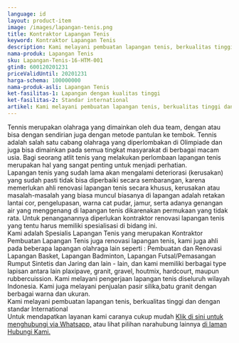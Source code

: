 ```yaml
---
language: id
layout: product-item
image: /images/lapangan-tenis.png
title: Kontraktor Lapangan Tenis
keyword: Kontraktor Lapangan Tenis
description: Kami melayani pembuatan lapangan tenis, berkualitas tinggi dan dengan standar International
nama-produk: Lapangan Tenis
sku: Lapangan-Tenis-16-HTM-001
gtin8: 600120201231
priceValidUntil: 20201231 
harga-schema: 100000000
nama-produk-asli: Lapangan Tenis
ket-fasilitas-1: Lapangan dengan kualitas tinggi
ket-fasilitas-2: Standar international
artikel: Kami melayani pembuatan lapangan tenis, berkualitas tinggi dan dengan standar International.
---
```

Tennis merupakan olahraga yang dimainkan oleh dua team, dengan atau bisa dengan sendirian juga dengan metode pantulan ke tembok. Tennis adalah salah satu cabang olahraga yang diperlombakan di Olimpiade dan juga bisa dimainkan pada semua tingkat masyarakat di berbagai macam usia. Bagi seorang atlit tenis yang melakukan perlombaan lapangan tenis merupakan hal yang sangat penting untuk menjadi perhatian.<br>
Lapangan tenis yang sudah lama akan mengalami deteriorasi (kerusakan) yang sudah pasti tidak bisa diperbaiki secara sembarangan, karena memerlukan ahli renovasi lapangan tenis secara khusus, kerusakan atau masalah-masalah yang biasa muncul biasanya di lapangan adalah retakan lantai cor, pengelupasan, warna cat pudar, jamur, serta adanya genangan air yang menggenang di lapangan tenis dikarenakan permukaan yang tidak rata. Untuk penanganannya diperlukan kontraktor renovasi lapangan tenis yang tentu harus memiliki spesialisasi di bidang ini.<br>
Kami adalah Spesialis Lapangan Tenis yang merupakan Kontraktor Pembuatan Lapangan Tenis juga renovasi lapangan tenis, kami juga ahli pada beberapa lapangan olahraga lain seperti : Pembuatan dan Renovasi Lapangan Basket, Lapangan Badminton, Lapangan Futsal/Pemasangan Rumput Sintetis dan Jaring dan lain - lain, dan kami memiliki berbagai type lapisan antara lain plaxipave, granit, gravel, houtmix, hardcourt, maupun rubbercuission. Kami melayani pengerjaan lapangan tenis diseluruh wilayah Indonesia. Kami juga melayani penjualan pasir silika,batu granit dengan berbagai warna dan ukuran.<br>
Kami melayani pembuatan lapangan tenis, berkualitas tinggi dan dengan standar International
<br>Untuk mendapatkan layanan kami caranya cukup mudah <a href="https://web.whatsapp.com/send?phone=6285259647778&text=Hallo, CS pembuatanlapangan.com">Klik di sini untuk menghubungi via Whatsapp,</a> atau lihat pilihan narahubung lainnya <a href="/kontak-kami/">di laman Hubungi Kami.</a>